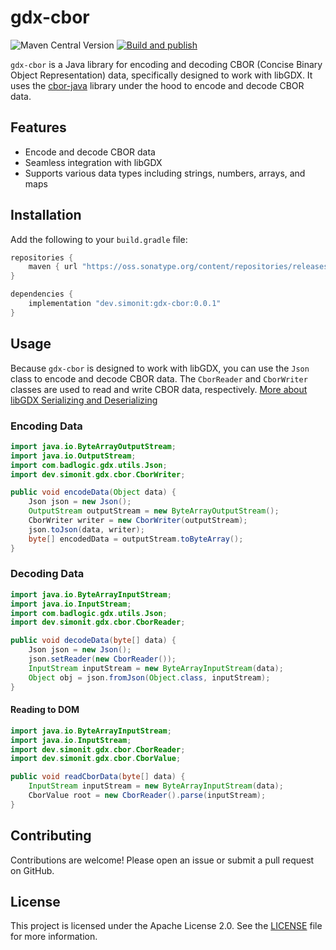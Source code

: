 # gdx-cbor

![Maven Central Version](https://img.shields.io/maven-central/v/dev.simonit/gdx-cbor)
[![Build and publish](https://github.com/SimonIT/gdx-cbor/actions/workflows/build-and-publish.yml/badge.svg)](https://github.com/SimonIT/gdx-cbor/actions/workflows/build-and-publish.yml)

`gdx-cbor` is a Java library for encoding and decoding CBOR (Concise Binary Object Representation) data, specifically designed to work with libGDX.
It uses the [cbor-java](https://github.com/cbor-java/cbor-java) library under the hood to encode and decode CBOR data.

## Features

- Encode and decode CBOR data
- Seamless integration with libGDX
- Supports various data types including strings, numbers, arrays, and maps

## Installation

Add the following to your `build.gradle` file:

```groovy
repositories {
    maven { url "https://oss.sonatype.org/content/repositories/releases/" }
}
```

```groovy
dependencies {
    implementation "dev.simonit:gdx-cbor:0.0.1"
}
```

## Usage

Because `gdx-cbor` is designed to work with libGDX, you can use the `Json` class to encode and decode CBOR data. The `CborReader` and `CborWriter` classes are used to read and write CBOR data, respectively. [More about libGDX Serializing and Deserializing](https://libgdx.com/wiki/utils/reading-and-writing-json)

### Encoding Data

```java
import java.io.ByteArrayOutputStream;
import java.io.OutputStream;
import com.badlogic.gdx.utils.Json;
import dev.simonit.gdx.cbor.CborWriter;

public void encodeData(Object data) {
	Json json = new Json();
	OutputStream outputStream = new ByteArrayOutputStream();
	CborWriter writer = new CborWriter(outputStream);
	json.toJson(data, writer);
	byte[] encodedData = outputStream.toByteArray();
}
```

### Decoding Data

```java
import java.io.ByteArrayInputStream;
import java.io.InputStream;
import com.badlogic.gdx.utils.Json;
import dev.simonit.gdx.cbor.CborReader;

public void decodeData(byte[] data) {
	Json json = new Json();
	json.setReader(new CborReader());
	InputStream inputStream = new ByteArrayInputStream(data);
	Object obj = json.fromJson(Object.class, inputStream);
}
```

#### Reading to DOM

```java
import java.io.ByteArrayInputStream;
import java.io.InputStream;
import dev.simonit.gdx.cbor.CborReader;
import dev.simonit.gdx.cbor.CborValue;

public void readCborData(byte[] data) {
	InputStream inputStream = new ByteArrayInputStream(data);
	CborValue root = new CborReader().parse(inputStream);
}
```

## Contributing

Contributions are welcome! Please open an issue or submit a pull request on GitHub.

## License

This project is licensed under the Apache License 2.0. See the [LICENSE](LICENSE) file for more information.

